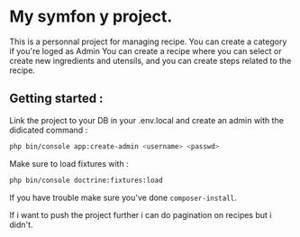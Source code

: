 # My symfon y project.

This is a personnal project for managing recipe. 
You can create a category if you're loged as Admin
You can create a recipe where you can select or create new ingredients and utensils, and you can create steps related to the recipe. 

## Getting started  : 

Link the project to your DB in your .env.local and create an admin with the didicated command :

```bash
php bin/console app:create-admin <username> <passwd>
```

Make sure to load fixtures with : 

```bash
php bin/console doctrine:fixtures:load
```

If you have trouble make sure you've done `composer-install`.

If i want to push the project further i can do pagination on recipes but i didn't.


